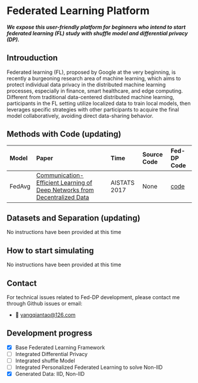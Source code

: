 # Federated Learning Platform

***We expose this user-friendly platform for beginners who intend to start federated learning (FL) study with shuffle model and differential privacy (DP).*** 


## Introuduction
Federated learning (FL), proposed by Google at the very beginning, is recently a burgeoning research area of machine 
learning, which aims to protect individual data privacy in the distributed machine learning processes, especially in 
finance, smart healthcare, and edge computing. Different from traditional data-centered distributed machine learning, 
participants in the FL setting utilize localized data to train local models, then leverages specific strategies with 
other participants to acquire the final model collaboratively, avoiding direct data-sharing behavior.


## Methods with Code (updating)
| Model     | Paper                                                                                                                          | Time          | Source Code | Fed-DP Code       |
|:----------|:-------------------------------------------------------------------------------------------------------------------------------|:--------------|:------------|:------------------|
| FedAvg    | [Communication-Efficient Learning of Deep Networks from Decentralized Data](http://proceedings.mlr.press/v54/mcmahan17a.html)  | AISTATS 2017  | None        | [code](./main.py) |


## Datasets and Separation (updating)
No instructions have been provided at this time


## How to start simulating
No instructions have been provided at this time


## Contact
For technical issues related to Fed-DP development, please contact me through Github issues or email:
- 📧 yangqiantao@126.com


## Development progress
- [x] Base Federated Learning Framework
- [ ] Integrated Differential Privacy
- [ ] Integrated shuffle Model
- [ ] Integrated Personalized Federated Learning to solve Non-IID
- [x] Generated Data: IID, Non-IID